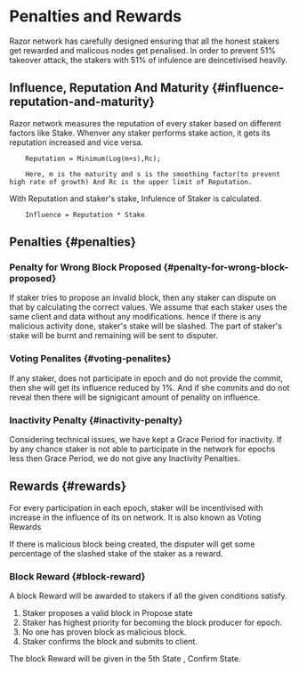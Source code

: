 # Penalties and Rewards

Razor network has carefully designed ensuring that all the honest stakers get rewarded and malicous nodes get penalised. In order to prevent 51% takeover attack, the stakers with 51% of infulence are deincetivised heavily.

## Influence, Reputation And Maturity {#influence-reputation-and-maturity}

Razor network measures the reputation of every staker based on different factors like Stake. Whenver any staker performs stake action, it gets its reputation increased and vice versa.

        Reputation = Minimum(Log(m+s),Rc);

        Here, m is the maturity and s is the smoothing factor(to prevent high rate of growth) And Rc is the upper limit of Reputation.

With Reputation and staker's stake, Infulence of Staker is calculated.

        Influence = Reputation * Stake

## Penalties {#penalties}

### Penalty for Wrong Block Proposed {#penalty-for-wrong-block-proposed}

If staker tries to propose an invalid block, then any staker can dispute on that by calculating the correct values. We assume that each staker uses the same client and data without any modifications. hence if there is any malicious activity done, staker's stake will be slashed. The part of staker's stake will be burnt and remaining will be sent to disputer.

### Voting Penalites {#voting-penalites}

If any staker, does not participate in epoch and do not provide the commit, then she will get its influence reduced by 1%. And if she commits and do not reveal then there will be signigicant amount of penality on influence.

### Inactivity Penalty {#inactivity-penalty}

Considering technical issues, we have kept a Grace Period for inactivity. If by any chance staker is not able to participate in the network for epochs less then Grace Period, we do not give any Inactivity Penalties.

## Rewards {#rewards}

For every participation in each epoch, staker will be incentivised with increase in the influence of its on network. It is also known as Voting Rewards

If there is malicious block being created, the disputer will get some percentage of the slashed stake of the staker as a reward.

### Block Reward {#block-reward}

A block Reward will be awarded to stakers if all the given conditions satisfy.

1. Staker proposes a valid block in Propose state
2. Staker has highest priority for becoming the block producer for epoch.
3. No one has proven block as malicious block.
4. Staker confirms the block and submits to client.

The block Reward will be given in the 5th State , Confirm State.
